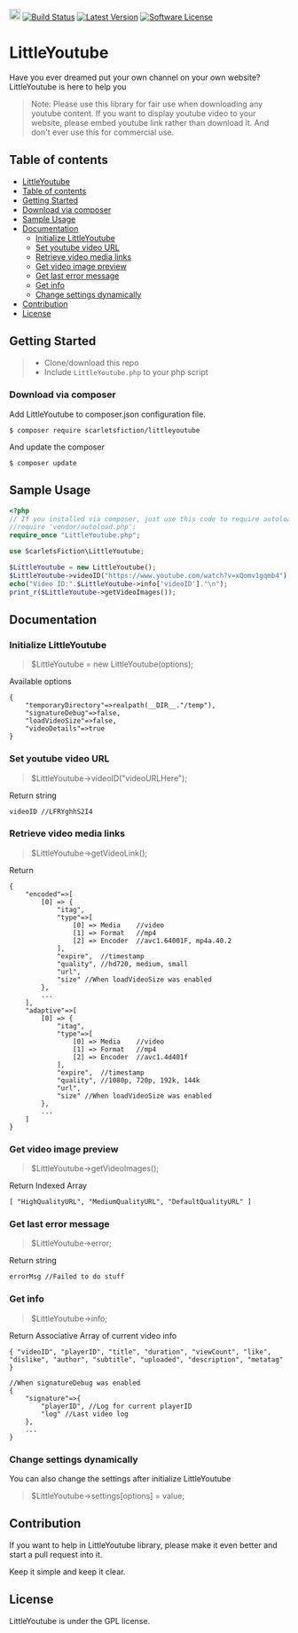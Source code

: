 <a href="https://www.patreon.com/stefansarya"><img src="http://anisics.stream/assets/img/support-badge.png" height="20"></a>
[![Build Status](https://travis-ci.org/StefansArya/LittleYoutube-PHP.svg?branch=master)](https://travis-ci.org/StefansArya/LittleYoutube-PHP)
[![Latest Version](https://img.shields.io/badge/build-beta-yellow.svg)](https://packagist.org/packages/scarletsfiction/littleyoutube)
[![Software License](https://img.shields.io/badge/license-GPL2-brightgreen.svg)](LICENSE)

LittleYoutube
==========

Have you ever dreamed put your own channel on your own website?
LittleYoutube is here to help you

> Note:
>   Please use this library for fair use when downloading any youtube content. If you want to display youtube video to your website, please embed youtube link rather than download it. And don't ever use this for commercial use.

## Table of contents
 - [LittleYoutube](#littleyoutube)
 - [Table of contents](#table-of-contents)
 - [Getting Started](#getting-started)
 - [Download via composer](#download-via-composer)
 - [Sample Usage](#sample-usage)
 - [Documentation](#documentation)
   - [Initialize LittleYoutube](#initialize-littleyoutube)
   - [Set youtube video URL](#set-youtube-video-url)
   - [Retrieve video media links](#retrieve-video-media-links)
   - [Get video image preview](#get-video-image-preview])
   - [Get last error message](#get-last-error-message)
   - [Get info](#getiinfo)
   - [Change settings dynamically](#change-settings-dynamically)
 - [Contribution](#contribution)
 - [License](#license)

## Getting Started
>  * Clone/download this repo
>  * Include `LittleYoutube.php` to your php script

### Download via composer

Add LittleYoutube to composer.json configuration file.
```
$ composer require scarletsfiction/littleyoutube
```

And update the composer
```
$ composer update
```

## Sample Usage
```php
<?php
// If you installed via composer, just use this code to require autoloader on the top of your projects.
//require 'vendor/autoload.php';
require_once "LittleYoutube.php";

use ScarletsFiction\LittleYoutube;

$LittleYoutube = new LittleYoutube();
$LittleYoutube->videoID("https://www.youtube.com/watch?v=xQomv1gqmb4");
echo("Video ID:".$LittleYoutube->info['videoID']."\n");
print_r($LittleYoutube->getVideoImages());
```

## Documentation
### Initialize LittleYoutube
> $LittleYoutube = new LittleYoutube(options);

Available options
```
{
    "temporaryDirectory"=>realpath(__DIR__."/temp"),
    "signatureDebug"=>false,
    "loadVideoSize"=>false,
    "videoDetails"=>true
}
```

### Set youtube video URL
> $LittleYoutube->videoID("videoURLHere");

Return string
```
videoID //LFRYghhS2I4
```

### Retrieve video media links
> $LittleYoutube->getVideoLink();

Return
```
{
    "encoded"=>[
        [0] => {
            "itag",
            "type"=>[
                [0] => Media    //video
                [1] => Format   //mp4
                [2] => Encoder  //avc1.64001F, mp4a.40.2
            ],
            "expire",  //timestamp
            "quality", //hd720, medium, small
            "url",
            "size" //When loadVideoSize was enabled
        },
        ...
    ],
    "adaptive"=>[
        [0] => {
            "itag",
            "type"=>[
                [0] => Media    //video
                [1] => Format   //mp4
                [2] => Encoder  //avc1.4d401f
            ],
            "expire",  //timestamp
            "quality", //1080p, 720p, 192k, 144k
            "url",
            "size" //When loadVideoSize was enabled
        },
        ...
    ]
}
```

### Get video image preview
> $LittleYoutube->getVideoImages();

Return Indexed Array
```
[ "HighQualityURL", "MediumQualityURL", "DefaultQualityURL" ]
```

### Get last error message
> $LittleYoutube->error;

Return string
```
errorMsg //Failed to do stuff
```

### Get info
> $LittleYoutube->info;

Return Associative Array of current video info
```
{ "videoID", "playerID", "title", "duration", "viewCount", "like", "dislike", "author", "subtitle", "uploaded", "description", "metatag" }

//When signatureDebug was enabled
{
    "signature"=>{
        "playerID", //Log for current playerID 
        "log" //Last video log
    },
    ...
}
```

### Change settings dynamically
You can also change the settings after initialize LittleYoutube
> $LittleYoutube->settings[options] = value;

## Contribution

If you want to help in LittleYoutube library, please make it even better and start a pull request into it.

Keep it simple and keep it clear.

## License

LittleYoutube is under the GPL license.